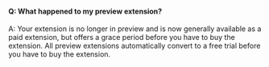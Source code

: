 #### Q: What happened to my preview extension?

A: Your extension is no longer in preview and 
is now generally available as a paid extension, 
but offers a grace period before you have to buy the extension. 
All preview extensions automatically convert to a 
free trial before you have to buy the extension.
